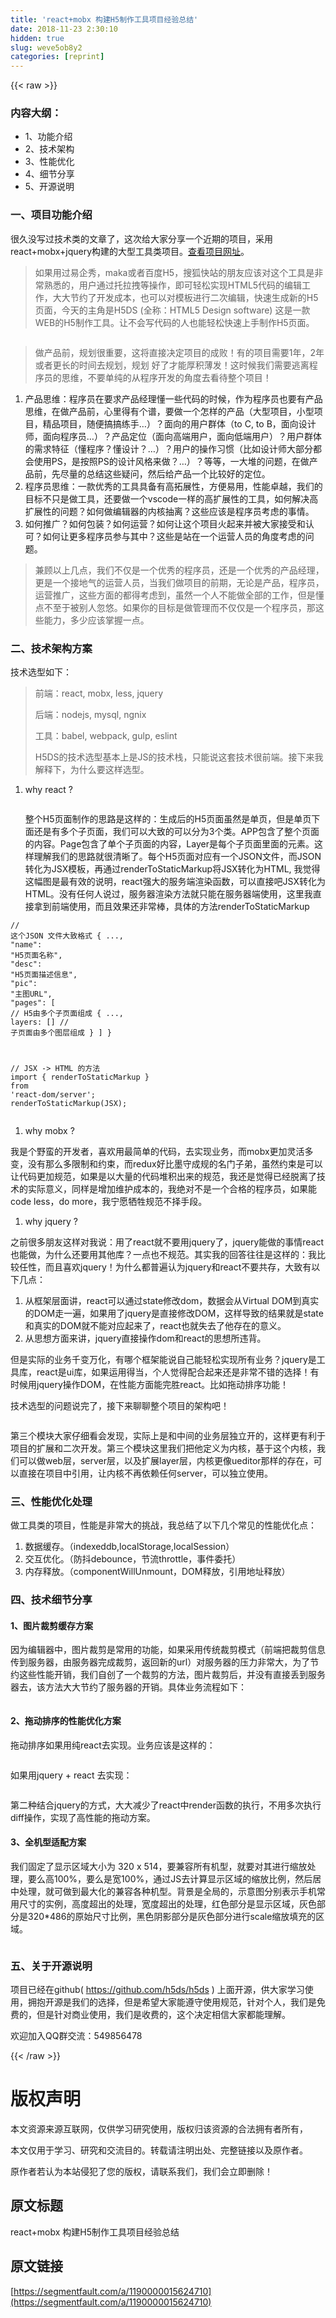```yaml
---
title: 'react+mobx 构建H5制作工具项目经验总结' 
date: 2018-11-23 2:30:10
hidden: true
slug: weve5ob8y2
categories: [reprint]
---
```


{{< raw >}}
<h3 id="articleHeader0">&#x5185;&#x5BB9;&#x5927;&#x7EB2;&#xFF1A;</h3><ul><li>1&#x3001;&#x529F;&#x80FD;&#x4ECB;&#x7ECD;</li><li>2&#x3001;&#x6280;&#x672F;&#x67B6;&#x6784;</li><li>3&#x3001;&#x6027;&#x80FD;&#x4F18;&#x5316;</li><li>4&#x3001;&#x7EC6;&#x8282;&#x5206;&#x4EAB;</li><li>5&#x3001;&#x5F00;&#x6E90;&#x8BF4;&#x660E;</li></ul><h3 id="articleHeader1">&#x4E00;&#x3001;&#x9879;&#x76EE;&#x529F;&#x80FD;&#x4ECB;&#x7ECD;</h3><p>&#x5F88;&#x4E45;&#x6CA1;&#x5199;&#x8FC7;&#x6280;&#x672F;&#x7C7B;&#x7684;&#x6587;&#x7AE0;&#x4E86;&#xFF0C;&#x8FD9;&#x6B21;&#x7ED9;&#x5927;&#x5BB6;&#x5206;&#x4EAB;&#x4E00;&#x4E2A;&#x8FD1;&#x671F;&#x7684;&#x9879;&#x76EE;&#xFF0C;&#x91C7;&#x7528;react+mobx+jquery&#x6784;&#x5EFA;&#x7684;&#x5927;&#x578B;&#x5DE5;&#x5177;&#x7C7B;&#x9879;&#x76EE;&#x3002;<a href="http://www.h5ds.com" rel="nofollow noreferrer" target="_blank">&#x67E5;&#x770B;&#x9879;&#x76EE;&#x7F51;&#x5740;</a>&#x3002;</p><blockquote>&#x5982;&#x679C;&#x7528;&#x8FC7;&#x6613;&#x4F01;&#x79C0;&#xFF0C;maka&#x6216;&#x8005;&#x767E;&#x5EA6;H5&#xFF0C;&#x641C;&#x72D0;&#x5FEB;&#x7AD9;&#x7684;&#x670B;&#x53CB;&#x5E94;&#x8BE5;&#x5BF9;&#x8FD9;&#x4E2A;&#x5DE5;&#x5177;&#x662F;&#x975E;&#x5E38;&#x719F;&#x6089;&#x7684;&#xFF0C;&#x7528;&#x6237;&#x901A;&#x8FC7;&#x6258;&#x62C9;&#x62FD;&#x7B49;&#x64CD;&#x4F5C;&#xFF0C;&#x5373;&#x53EF;&#x8F7B;&#x677E;&#x5B9E;&#x73B0;HTML5&#x4EE3;&#x7801;&#x7684;&#x7F16;&#x8F91;&#x5DE5;&#x4F5C;&#xFF0C;&#x5927;&#x5927;&#x8282;&#x7EA6;&#x4E86;&#x5F00;&#x53D1;&#x6210;&#x672C;&#xFF0C;&#x4E5F;&#x53EF;&#x4EE5;&#x5BF9;&#x6A21;&#x677F;&#x8FDB;&#x884C;&#x4E8C;&#x6B21;&#x7F16;&#x8F91;&#xFF0C;&#x5FEB;&#x901F;&#x751F;&#x6210;&#x65B0;&#x7684;H5&#x9875;&#x9762;&#xFF0C;&#x4ECA;&#x5929;&#x7684;&#x4E3B;&#x89D2;&#x662F;H5DS (&#x5168;&#x79F0;&#xFF1A;HTML5 Design software) &#x8FD9;&#x662F;&#x4E00;&#x6B3E;WEB&#x7684;H5&#x5236;&#x4F5C;&#x5DE5;&#x5177;&#x3002;&#x8BA9;&#x4E0D;&#x4F1A;&#x5199;&#x4EE3;&#x7801;&#x7684;&#x4EBA;&#x4E5F;&#x80FD;&#x8F7B;&#x677E;&#x5FEB;&#x901F;&#x4E0A;&#x624B;&#x5236;&#x4F5C;H5&#x9875;&#x9762;&#x3002;</blockquote><p><span class="img-wrap"><img data-src="/img/remote/1460000015624713?w=1555&amp;h=779" src="https://static.alili.tech/img/remote/1460000015624713?w=1555&amp;h=779" alt="" title="" style="cursor:pointer;display:inline"></span></p><blockquote>&#x505A;&#x4EA7;&#x54C1;&#x524D;&#xFF0C;&#x89C4;&#x5212;&#x5F88;&#x91CD;&#x8981;&#xFF0C;&#x8FD9;&#x5C06;&#x76F4;&#x63A5;&#x51B3;&#x5B9A;&#x9879;&#x76EE;&#x7684;&#x6210;&#x8D25;&#xFF01;&#x6709;&#x7684;&#x9879;&#x76EE;&#x9700;&#x8981;1&#x5E74;&#xFF0C;2&#x5E74;&#x6216;&#x8005;&#x66F4;&#x957F;&#x7684;&#x65F6;&#x95F4;&#x53BB;&#x89C4;&#x5212;&#xFF0C;&#x89C4;&#x5212; &#x597D;&#x4E86;&#x624D;&#x80FD;&#x539A;&#x79EF;&#x8584;&#x53D1;&#xFF01;&#x8FD9;&#x65F6;&#x5019;&#x6211;&#x4EEC;&#x9700;&#x8981;&#x9003;&#x79BB;&#x7A0B;&#x5E8F;&#x5458;&#x7684;&#x601D;&#x7EF4;&#xFF0C;&#x4E0D;&#x8981;&#x5355;&#x7EAF;&#x7684;&#x4ECE;&#x7A0B;&#x5E8F;&#x5F00;&#x53D1;&#x7684;&#x89D2;&#x5EA6;&#x53BB;&#x770B;&#x5F85;&#x6574;&#x4E2A;&#x9879;&#x76EE;&#xFF01;</blockquote><ol><li>&#x4EA7;&#x54C1;&#x601D;&#x7EF4;&#xFF1A;&#x7A0B;&#x5E8F;&#x5458;&#x5728;&#x8981;&#x6C42;&#x4EA7;&#x54C1;&#x7ECF;&#x7406;&#x61C2;&#x4E00;&#x4E9B;&#x4EE3;&#x7801;&#x7684;&#x65F6;&#x5019;&#xFF0C;&#x4F5C;&#x4E3A;&#x7A0B;&#x5E8F;&#x5458;&#x4E5F;&#x8981;&#x6709;&#x4EA7;&#x54C1;&#x601D;&#x7EF4;&#xFF0C;&#x5728;&#x505A;&#x4EA7;&#x54C1;&#x524D;&#xFF0C;&#x5FC3;&#x91CC;&#x5F97;&#x6709;&#x4E2A;&#x8C31;&#xFF0C;&#x8981;&#x505A;&#x4E00;&#x4E2A;&#x600E;&#x6837;&#x7684;&#x4EA7;&#x54C1;&#xFF08;&#x5927;&#x578B;&#x9879;&#x76EE;&#xFF0C;&#x5C0F;&#x578B;&#x9879;&#x76EE;&#xFF0C;&#x7CBE;&#x54C1;&#x9879;&#x76EE;&#xFF0C;&#x968F;&#x4FBF;&#x641E;&#x641E;&#x7EC3;&#x624B;&#x2026;&#xFF09;&#xFF1F;&#x9762;&#x5411;&#x7684;&#x7528;&#x6237;&#x7FA4;&#x4F53;&#xFF08;to C, to B&#xFF0C;&#x9762;&#x5411;&#x8BBE;&#x8BA1;&#x5E08;&#xFF0C;&#x9762;&#x5411;&#x7A0B;&#x5E8F;&#x5458;&#x2026;&#xFF09;&#xFF1F;&#x4EA7;&#x54C1;&#x5B9A;&#x4F4D;&#xFF08;&#x9762;&#x5411;&#x9AD8;&#x7AEF;&#x7528;&#x6237;&#xFF0C;&#x9762;&#x5411;&#x4F4E;&#x7AEF;&#x7528;&#x6237;&#xFF09;&#xFF1F;&#x7528;&#x6237;&#x7FA4;&#x4F53;&#x7684;&#x9700;&#x6C42;&#x7279;&#x5F81;&#xFF08;&#x61C2;&#x7A0B;&#x5E8F;&#xFF1F;&#x61C2;&#x8BBE;&#x8BA1;&#xFF1F;&#x2026;&#xFF09;&#xFF1F;&#x7528;&#x6237;&#x7684;&#x64CD;&#x4F5C;&#x4E60;&#x60EF;&#xFF08;&#x6BD4;&#x5982;&#x8BBE;&#x8BA1;&#x5E08;&#x5927;&#x90E8;&#x5206;&#x90FD;&#x4F1A;&#x4F7F;&#x7528;PS&#xFF0C;&#x662F;&#x6309;&#x7167;PS&#x7684;&#x8BBE;&#x8BA1;&#x98CE;&#x683C;&#x6765;&#x505A;&#xFF1F;&#x2026;&#xFF09;&#xFF1F;&#x7B49;&#x7B49;&#xFF0C;&#x4E00;&#x5927;&#x5806;&#x7684;&#x95EE;&#x9898;&#xFF0C;&#x5728;&#x505A;&#x4EA7;&#x54C1;&#x524D;&#xFF0C;&#x5148;&#x5C3D;&#x91CF;&#x7684;&#x603B;&#x7ED3;&#x8FD9;&#x4E9B;&#x7591;&#x95EE;&#xFF0C;&#x7136;&#x540E;&#x7ED9;&#x4EA7;&#x54C1;&#x4E00;&#x4E2A;&#x6BD4;&#x8F83;&#x597D;&#x7684;&#x5B9A;&#x4F4D;&#x3002;</li><li>&#x7A0B;&#x5E8F;&#x5458;&#x601D;&#x7EF4;&#xFF1A;&#x4E00;&#x6B3E;&#x4F18;&#x79C0;&#x7684;&#x5DE5;&#x5177;&#x5177;&#x5907;&#x6709;&#x9AD8;&#x62D3;&#x5C55;&#x6027;&#xFF0C;&#x65B9;&#x4FBF;&#x6613;&#x7528;&#xFF0C;&#x6027;&#x80FD;&#x5353;&#x8D8A;&#xFF0C;&#x6211;&#x4EEC;&#x7684;&#x76EE;&#x6807;&#x4E0D;&#x53EA;&#x662F;&#x505A;&#x5DE5;&#x5177;&#xFF0C;&#x8FD8;&#x8981;&#x505A;&#x4E00;&#x4E2A;vscode&#x4E00;&#x6837;&#x7684;&#x9AD8;&#x6269;&#x5C55;&#x6027;&#x7684;&#x5DE5;&#x5177;&#xFF0C;&#x5982;&#x4F55;&#x89E3;&#x51B3;&#x9AD8;&#x6269;&#x5C55;&#x6027;&#x7684;&#x95EE;&#x9898;&#xFF1F;&#x5982;&#x4F55;&#x505A;&#x7F16;&#x8F91;&#x5668;&#x7684;&#x5185;&#x6838;&#x62BD;&#x79BB;&#xFF1F;&#x8FD9;&#x4E9B;&#x5E94;&#x8BE5;&#x662F;&#x7A0B;&#x5E8F;&#x5458;&#x8003;&#x8651;&#x7684;&#x4E8B;&#x60C5;&#x3002;</li><li>&#x5982;&#x4F55;&#x63A8;&#x5E7F;&#xFF1F;&#x5982;&#x4F55;&#x5305;&#x88C5;&#xFF1F;&#x5982;&#x4F55;&#x8FD0;&#x8425;&#xFF1F;&#x5982;&#x4F55;&#x8BA9;&#x8FD9;&#x4E2A;&#x9879;&#x76EE;&#x706B;&#x8D77;&#x6765;&#x5E76;&#x88AB;&#x5927;&#x5BB6;&#x63A5;&#x53D7;&#x548C;&#x8BA4;&#x53EF;&#xFF1F;&#x5982;&#x4F55;&#x8BA9;&#x66F4;&#x591A;&#x7A0B;&#x5E8F;&#x5458;&#x53C2;&#x4E0E;&#x5176;&#x4E2D;&#xFF1F;&#x8FD9;&#x4E9B;&#x662F;&#x7AD9;&#x5728;&#x4E00;&#x4E2A;&#x8FD0;&#x8425;&#x4EBA;&#x5458;&#x7684;&#x89D2;&#x5EA6;&#x8003;&#x8651;&#x7684;&#x95EE;&#x9898;&#x3002;</li></ol><blockquote>&#x517C;&#x987E;&#x4EE5;&#x4E0A;&#x51E0;&#x70B9;&#xFF0C;&#x6211;&#x4EEC;&#x4E0D;&#x4EC5;&#x662F;&#x4E00;&#x4E2A;&#x4F18;&#x79C0;&#x7684;&#x7A0B;&#x5E8F;&#x5458;&#xFF0C;&#x8FD8;&#x662F;&#x4E00;&#x4E2A;&#x4F18;&#x79C0;&#x7684;&#x4EA7;&#x54C1;&#x7ECF;&#x7406;&#xFF0C;&#x66F4;&#x662F;&#x4E00;&#x4E2A;&#x63A5;&#x5730;&#x6C14;&#x7684;&#x8FD0;&#x8425;&#x4EBA;&#x5458;&#xFF0C;&#x5F53;&#x6211;&#x4EEC;&#x505A;&#x9879;&#x76EE;&#x7684;&#x524D;&#x671F;&#xFF0C;&#x65E0;&#x8BBA;&#x662F;&#x4EA7;&#x54C1;&#xFF0C;&#x7A0B;&#x5E8F;&#x5458;&#xFF0C;&#x8FD0;&#x8425;&#x63A8;&#x5E7F;&#xFF0C;&#x8FD9;&#x4E9B;&#x65B9;&#x9762;&#x7684;&#x90FD;&#x5F97;&#x8003;&#x8651;&#x5230;&#xFF0C;&#x867D;&#x7136;&#x4E00;&#x4E2A;&#x4EBA;&#x4E0D;&#x80FD;&#x505A;&#x5168;&#x90E8;&#x7684;&#x5DE5;&#x4F5C;&#xFF0C;&#x4F46;&#x662F;&#x61C2;&#x70B9;&#x4E0D;&#x81F3;&#x4E8E;&#x88AB;&#x522B;&#x4EBA;&#x5FFD;&#x60A0;&#x3002;&#x5982;&#x679C;&#x4F60;&#x7684;&#x76EE;&#x6807;&#x662F;&#x505A;&#x7BA1;&#x7406;&#x800C;&#x4E0D;&#x4EC5;&#x4EC5;&#x662F;&#x4E00;&#x4E2A;&#x7A0B;&#x5E8F;&#x5458;&#xFF0C;&#x90A3;&#x8FD9;&#x4E9B;&#x80FD;&#x529B;&#xFF0C;&#x591A;&#x5C11;&#x5E94;&#x8BE5;&#x638C;&#x63E1;&#x4E00;&#x70B9;&#x3002;</blockquote><h3 id="articleHeader2">&#x4E8C;&#x3001;&#x6280;&#x672F;&#x67B6;&#x6784;&#x65B9;&#x6848;</h3><p>&#x6280;&#x672F;&#x9009;&#x578B;&#x5982;&#x4E0B;&#xFF1A;</p><blockquote>&#x524D;&#x7AEF;&#xFF1A;react, mobx, less, jquery<p>&#x540E;&#x7AEF;&#xFF1A;nodejs, mysql, ngnix</p><p>&#x5DE5;&#x5177;&#xFF1A;babel, webpack, gulp, eslint</p><p>H5DS&#x7684;&#x6280;&#x672F;&#x9009;&#x578B;&#x57FA;&#x672C;&#x4E0A;&#x662F;JS&#x7684;&#x6280;&#x672F;&#x6808;&#xFF0C;&#x53EA;&#x80FD;&#x8BF4;&#x8FD9;&#x5957;&#x6280;&#x672F;&#x5F88;&#x524D;&#x7AEF;&#x3002;&#x63A5;&#x4E0B;&#x6765;&#x6211;&#x89E3;&#x91CA;&#x4E0B;&#xFF0C;&#x4E3A;&#x4EC0;&#x4E48;&#x8981;&#x8FD9;&#x6837;&#x9009;&#x578B;&#x3002;</p></blockquote><ol><li>why react ?<p><span class="img-wrap"><img data-src="/img/remote/1460000015624714?w=843&amp;h=183" src="https://static.alili.tech/img/remote/1460000015624714?w=843&amp;h=183" alt="" title="" style="cursor:pointer"></span></p><p>&#x6574;&#x4E2A;H5&#x9875;&#x9762;&#x5236;&#x4F5C;&#x7684;&#x601D;&#x8DEF;&#x662F;&#x8FD9;&#x6837;&#x7684;&#xFF1A;&#x751F;&#x6210;&#x540E;&#x7684;H5&#x9875;&#x9762;&#x867D;&#x7136;&#x662F;&#x5355;&#x9875;&#xFF0C;&#x4F46;&#x662F;&#x5355;&#x9875;&#x4E0B;&#x9762;&#x8FD8;&#x662F;&#x6709;&#x591A;&#x4E2A;&#x5B50;&#x9875;&#x9762;&#xFF0C;&#x6211;&#x4EEC;&#x53EF;&#x4EE5;&#x5927;&#x81F4;&#x7684;&#x53EF;&#x4EE5;&#x5206;&#x4E3A;3&#x4E2A;&#x7C7B;&#x3002;APP&#x5305;&#x542B;&#x4E86;&#x6574;&#x4E2A;&#x9875;&#x9762;&#x7684;&#x5185;&#x5BB9;&#x3002;Page&#x5305;&#x542B;&#x4E86;&#x5355;&#x4E2A;&#x5B50;&#x9875;&#x9762;&#x7684;&#x5185;&#x5BB9;&#xFF0C;Layer&#x662F;&#x6BCF;&#x4E2A;&#x5B50;&#x9875;&#x9762;&#x91CC;&#x9762;&#x7684;&#x5143;&#x7D20;&#x3002;&#x8FD9;&#x6837;&#x7406;&#x89E3;&#x6211;&#x4EEC;&#x7684;&#x601D;&#x8DEF;&#x5C31;&#x5F88;&#x6E05;&#x6670;&#x4E86;&#x3002;&#x6BCF;&#x4E2A;H5&#x9875;&#x9762;&#x5BF9;&#x5E94;&#x6709;&#x4E00;&#x4E2A;JSON&#x6587;&#x4EF6;&#xFF0C;&#x800C;JSON&#x8F6C;&#x5316;&#x4E3A;JSX&#x6A21;&#x677F;&#xFF0C;&#x518D;&#x901A;&#x8FC7;renderToStaticMarkup&#x5C06;JSX&#x8F6C;&#x5316;&#x4E3A;HTML, &#x6211;&#x89C9;&#x5F97;&#x8FD9;&#x5E45;&#x56FE;&#x662F;&#x6700;&#x6709;&#x6548;&#x7684;&#x8BF4;&#x660E;&#xFF0C;react&#x5F3A;&#x5927;&#x7684;&#x670D;&#x52A1;&#x7AEF;&#x6E32;&#x67D3;&#x51FD;&#x6570;&#xFF0C;&#x53EF;&#x4EE5;&#x76F4;&#x63A5;&#x5427;JSX&#x8F6C;&#x5316;&#x4E3A;HTML&#x3002;&#x6CA1;&#x6709;&#x4EFB;&#x4F55;&#x4EBA;&#x8BF4;&#x8FC7;&#xFF0C;&#x670D;&#x52A1;&#x5668;&#x6E32;&#x67D3;&#x65B9;&#x6CD5;&#x5C31;&#x53EA;&#x80FD;&#x5728;&#x670D;&#x52A1;&#x5668;&#x7AEF;&#x4F7F;&#x7528;&#xFF0C;&#x8FD9;&#x91CC;&#x6211;&#x76F4;&#x63A5;&#x62FF;&#x5230;&#x524D;&#x7AEF;&#x4F7F;&#x7528;&#xFF0C;&#x800C;&#x4E14;&#x6548;&#x679C;&#x8FD8;&#x975E;&#x5E38;&#x68D2;&#xFF0C;&#x5177;&#x4F53;&#x7684;&#x65B9;&#x6CD5;renderToStaticMarkup</p></li></ol><div class="widget-codetool" style="display:none"><div class="widget-codetool--inner"><span class="selectCode code-tool" data-toggle="tooltip" data-placement="top" title="" data-original-title="&#x5168;&#x9009;"></span> <span type="button" class="copyCode code-tool" data-toggle="tooltip" data-placement="top" data-clipboard-text="// &#x8FD9;&#x4E2A;JSON &#x6587;&#x4EF6;&#x5927;&#x81F4;&#x683C;&#x5F0F;
{
  ...,
  &quot;name&quot;: &quot;H5&#x9875;&#x9762;&#x540D;&#x79F0;&quot;,
  &quot;desc&quot;: &quot;H5&#x9875;&#x9762;&#x63CF;&#x8FF0;&#x4FE1;&#x606F;&quot;,
  &quot;pic&quot;: &quot;&#x4E3B;&#x56FE;URL&quot;,
  &quot;pages&quot;: [ // H5&#x7531;&#x591A;&#x4E2A;&#x5B50;&#x9875;&#x9762;&#x7EC4;&#x6210;
    {
      ...,
      layers: [] // &#x5B50;&#x9875;&#x9762;&#x7531;&#x591A;&#x4E2A;&#x56FE;&#x5C42;&#x7EC4;&#x6210;
    }
  ]
}

// JSX -&gt; HTML &#x7684;&#x65B9;&#x6CD5;
import { renderToStaticMarkup } from &apos;react-dom/server&apos;;
renderToStaticMarkup(JSX);" title="" data-original-title="&#x590D;&#x5236;"></span> <span type="button" class="saveToNote code-tool" data-toggle="tooltip" data-placement="top" title="" data-original-title="&#x653E;&#x8FDB;&#x7B14;&#x8BB0;"></span></div></div><pre class="javascript hljs"><code class="javascript"><span class="hljs-comment">// &#x8FD9;&#x4E2A;JSON &#x6587;&#x4EF6;&#x5927;&#x81F4;&#x683C;&#x5F0F;</span>
{
  ...,
  <span class="hljs-string">&quot;name&quot;</span>: <span class="hljs-string">&quot;H5&#x9875;&#x9762;&#x540D;&#x79F0;&quot;</span>,
  <span class="hljs-string">&quot;desc&quot;</span>: <span class="hljs-string">&quot;H5&#x9875;&#x9762;&#x63CF;&#x8FF0;&#x4FE1;&#x606F;&quot;</span>,
  <span class="hljs-string">&quot;pic&quot;</span>: <span class="hljs-string">&quot;&#x4E3B;&#x56FE;URL&quot;</span>,
  <span class="hljs-string">&quot;pages&quot;</span>: [ <span class="hljs-comment">// H5&#x7531;&#x591A;&#x4E2A;&#x5B50;&#x9875;&#x9762;&#x7EC4;&#x6210;</span>
    {
      ...,
      <span class="hljs-attr">layers</span>: [] <span class="hljs-comment">// &#x5B50;&#x9875;&#x9762;&#x7531;&#x591A;&#x4E2A;&#x56FE;&#x5C42;&#x7EC4;&#x6210;</span>
    }
  ]
}

<span class="hljs-comment">// JSX -&gt; HTML &#x7684;&#x65B9;&#x6CD5;</span>
<span class="hljs-keyword">import</span> { renderToStaticMarkup } <span class="hljs-keyword">from</span> <span class="hljs-string">&apos;react-dom/server&apos;</span>;
renderToStaticMarkup(JSX);</code></pre><ol><li>why mobx ?</li></ol><p>&#x6211;&#x662F;&#x4E2A;&#x91CE;&#x86EE;&#x7684;&#x5F00;&#x53D1;&#x8005;&#xFF0C;&#x559C;&#x6B22;&#x7528;&#x6700;&#x7B80;&#x5355;&#x7684;&#x4EE3;&#x7801;&#xFF0C;&#x53BB;&#x5B9E;&#x73B0;&#x4E1A;&#x52A1;&#xFF0C;&#x800C;mobx&#x66F4;&#x52A0;&#x7075;&#x6D3B;&#x591A;&#x53D8;&#xFF0C;&#x6CA1;&#x6709;&#x90A3;&#x4E48;&#x591A;&#x9650;&#x5236;&#x548C;&#x7EA6;&#x675F;&#xFF0C;&#x800C;redux&#x597D;&#x6BD4;&#x58A8;&#x5B88;&#x6210;&#x89C4;&#x7684;&#x540D;&#x95E8;&#x5B50;&#x5F1F;&#xFF0C;&#x867D;&#x7136;&#x7EA6;&#x675F;&#x662F;&#x53EF;&#x4EE5;&#x8BA9;&#x4EE3;&#x7801;&#x66F4;&#x52A0;&#x89C4;&#x8303;&#xFF0C;&#x5982;&#x679C;&#x662F;&#x4EE5;&#x5927;&#x91CF;&#x7684;&#x4EE3;&#x7801;&#x5806;&#x79EF;&#x51FA;&#x6765;&#x7684;&#x89C4;&#x8303;&#xFF0C;&#x6211;&#x8FD8;&#x662F;&#x89C9;&#x5F97;&#x5DF2;&#x7ECF;&#x8131;&#x79BB;&#x4E86;&#x6280;&#x672F;&#x7684;&#x5B9E;&#x9645;&#x610F;&#x4E49;&#xFF0C;&#x540C;&#x6837;&#x662F;&#x589E;&#x52A0;&#x7EF4;&#x62A4;&#x6210;&#x672C;&#x7684;&#xFF0C;&#x6211;&#x7EDD;&#x5BF9;&#x4E0D;&#x662F;&#x4E00;&#x4E2A;&#x5408;&#x683C;&#x7684;&#x7A0B;&#x5E8F;&#x5458;&#xFF0C;&#x5982;&#x679C;&#x80FD; code less&#xFF0C;do more&#xFF0C;&#x6211;&#x5B81;&#x613F;&#x727A;&#x7272;&#x89C4;&#x8303;&#x4E0D;&#x62E9;&#x624B;&#x6BB5;&#x3002;</p><ol><li>why jquery ?</li></ol><p>&#x4E4B;&#x524D;&#x5F88;&#x591A;&#x670B;&#x53CB;&#x8FD9;&#x6837;&#x5BF9;&#x6211;&#x8BF4;&#xFF1A;&#x7528;&#x4E86;react&#x5C31;&#x4E0D;&#x8981;&#x7528;jquery&#x4E86;&#xFF0C;jquery&#x80FD;&#x505A;&#x7684;&#x4E8B;&#x60C5;react&#x4E5F;&#x80FD;&#x505A;&#xFF0C;&#x4E3A;&#x4EC0;&#x4E48;&#x8FD8;&#x8981;&#x7528;&#x5176;&#x4ED6;&#x5E93;&#xFF1F;&#x4E00;&#x70B9;&#x4E5F;&#x4E0D;&#x89C4;&#x8303;&#x3002;&#x5176;&#x5B9E;&#x6211;&#x7684;&#x56DE;&#x7B54;&#x5F80;&#x5F80;&#x662F;&#x8FD9;&#x6837;&#x7684;&#xFF1A;&#x6211;&#x6BD4;&#x8F83;&#x4EFB;&#x6027;&#xFF0C;&#x800C;&#x4E14;&#x559C;&#x6B22;jquery&#xFF01;&#x4E3A;&#x4EC0;&#x4E48;&#x90FD;&#x666E;&#x904D;&#x8BA4;&#x4E3A;jquery&#x548C;react&#x4E0D;&#x8981;&#x5171;&#x5B58;&#xFF0C;&#x5927;&#x81F4;&#x6709;&#x4EE5;&#x4E0B;&#x51E0;&#x70B9;&#xFF1A;</p><ol><li>&#x4ECE;&#x6846;&#x67B6;&#x5C42;&#x9762;&#x8BB2;&#xFF0C;react&#x53EF;&#x4EE5;&#x901A;&#x8FC7;state&#x4FEE;&#x6539;dom&#xFF0C;&#x6570;&#x636E;&#x4F1A;&#x4ECE;Virtual DOM&#x5230;&#x771F;&#x5B9E;&#x7684;DOM&#x8D70;&#x4E00;&#x904D;&#xFF0C;&#x5982;&#x679C;&#x7528;&#x4E86;jquery&#x662F;&#x76F4;&#x63A5;&#x4FEE;&#x6539;DOM&#xFF0C;&#x8FD9;&#x6837;&#x5BFC;&#x81F4;&#x7684;&#x7ED3;&#x679C;&#x5C31;&#x662F;state&#x548C;&#x771F;&#x5B9E;&#x7684;DOM&#x5C31;&#x4E0D;&#x80FD;&#x5BF9;&#x5E94;&#x8D77;&#x6765;&#x4E86;&#xFF0C;react&#x4E5F;&#x5C31;&#x5931;&#x53BB;&#x4E86;&#x4ED6;&#x5B58;&#x5728;&#x7684;&#x610F;&#x4E49;&#x3002;</li><li>&#x4ECE;&#x601D;&#x60F3;&#x65B9;&#x9762;&#x6765;&#x8BB2;&#xFF0C;jquery&#x76F4;&#x63A5;&#x64CD;&#x4F5C;dom&#x548C;react&#x7684;&#x601D;&#x60F3;&#x6240;&#x8FDD;&#x80CC;&#x3002;</li></ol><p>&#x4F46;&#x662F;&#x5B9E;&#x9645;&#x7684;&#x4E1A;&#x52A1;&#x5343;&#x53D8;&#x4E07;&#x5316;&#xFF0C;&#x6709;&#x54EA;&#x4E2A;&#x6846;&#x67B6;&#x80FD;&#x8BF4;&#x81EA;&#x5DF1;&#x80FD;&#x8F7B;&#x677E;&#x5B9E;&#x73B0;&#x6240;&#x6709;&#x4E1A;&#x52A1;&#xFF1F;jquery&#x662F;&#x5DE5;&#x5177;&#x5E93;&#xFF0C;react&#x662F;ui&#x5E93;&#xFF0C;&#x5982;&#x679C;&#x8FD0;&#x7528;&#x5F97;&#x5F53;&#xFF0C;&#x4E2A;&#x4EBA;&#x89C9;&#x5F97;&#x914D;&#x5408;&#x8D77;&#x6765;&#x8FD8;&#x662F;&#x975E;&#x5E38;&#x4E0D;&#x9519;&#x7684;&#x9009;&#x62E9;&#xFF01;&#x6709;&#x65F6;&#x5019;&#x7528;jquery&#x64CD;&#x4F5C;DOM&#xFF0C;&#x5728;&#x6027;&#x80FD;&#x65B9;&#x9762;&#x80FD;&#x5B8C;&#x80DC;react&#x3002;&#x6BD4;&#x5982;&#x62D6;&#x52A8;&#x6392;&#x5E8F;&#x529F;&#x80FD;&#xFF01;</p><p>&#x6280;&#x672F;&#x9009;&#x578B;&#x7684;&#x95EE;&#x9898;&#x8BF4;&#x5B8C;&#x4E86;&#xFF0C;&#x63A5;&#x4E0B;&#x6765;&#x804A;&#x804A;&#x6574;&#x4E2A;&#x9879;&#x76EE;&#x7684;&#x67B6;&#x6784;&#x5427;&#xFF01;</p><p><span class="img-wrap"><img data-src="/img/remote/1460000015624715?w=1203&amp;h=362" src="https://static.alili.tech/img/remote/1460000015624715?w=1203&amp;h=362" alt="" title="" style="cursor:pointer;display:inline"></span></p><p>&#x7B2C;&#x4E09;&#x4E2A;&#x6A21;&#x5757;&#x5927;&#x5BB6;&#x4ED4;&#x7EC6;&#x770B;&#x4F1A;&#x53D1;&#x73B0;&#xFF0C;&#x5B9E;&#x9645;&#x4E0A;&#x662F;&#x548C;&#x4E2D;&#x95F4;&#x7684;&#x4E1A;&#x52A1;&#x5C42;&#x72EC;&#x7ACB;&#x5F00;&#x7684;&#xFF0C;&#x8FD9;&#x6837;&#x66F4;&#x6709;&#x5229;&#x4E8E;&#x9879;&#x76EE;&#x7684;&#x6269;&#x5C55;&#x548C;&#x4E8C;&#x6B21;&#x5F00;&#x53D1;&#x3002;&#x7B2C;&#x4E09;&#x4E2A;&#x6A21;&#x5757;&#x8FD9;&#x91CC;&#x6211;&#x4EEC;&#x628A;&#x4ED6;&#x5B9A;&#x4E49;&#x4E3A;&#x5185;&#x6838;&#xFF0C;&#x57FA;&#x4E8E;&#x8FD9;&#x4E2A;&#x5185;&#x6838;&#xFF0C;&#x6211;&#x4EEC;&#x53EF;&#x4EE5;&#x505A;web&#x5C42;&#xFF0C;server&#x5C42;&#xFF0C;&#x4EE5;&#x53CA;&#x6269;&#x5C55;layer&#x5C42;&#xFF0C;&#x5185;&#x6838;&#x66F4;&#x50CF;ueditor&#x90A3;&#x6837;&#x7684;&#x5B58;&#x5728;&#xFF0C;&#x53EF;&#x4EE5;&#x76F4;&#x63A5;&#x5728;&#x9879;&#x76EE;&#x4E2D;&#x5F15;&#x7528;&#xFF0C;&#x8BA9;&#x5185;&#x6838;&#x4E0D;&#x518D;&#x4F9D;&#x8D56;&#x4EFB;&#x4F55;server&#xFF0C;&#x53EF;&#x4EE5;&#x72EC;&#x7ACB;&#x4F7F;&#x7528;&#x3002;</p><h3 id="articleHeader3">&#x4E09;&#x3001;&#x6027;&#x80FD;&#x4F18;&#x5316;&#x5904;&#x7406;</h3><p>&#x505A;&#x5DE5;&#x5177;&#x7C7B;&#x7684;&#x9879;&#x76EE;&#xFF0C;&#x6027;&#x80FD;&#x662F;&#x975E;&#x5E38;&#x5927;&#x7684;&#x6311;&#x6218;&#xFF0C;&#x6211;&#x603B;&#x7ED3;&#x4E86;&#x4EE5;&#x4E0B;&#x51E0;&#x4E2A;&#x5E38;&#x89C1;&#x7684;&#x6027;&#x80FD;&#x4F18;&#x5316;&#x70B9;&#xFF1A;</p><ol><li>&#x6570;&#x636E;&#x7F13;&#x5B58;&#x3002;&#xFF08;indexeddb,localStorage,localSession&#xFF09;</li><li>&#x4EA4;&#x4E92;&#x4F18;&#x5316;&#x3002;&#xFF08;&#x9632;&#x6296;debounce&#xFF0C;&#x8282;&#x6D41;throttle&#xFF0C;&#x4E8B;&#x4EF6;&#x59D4;&#x6258;&#xFF09;</li><li>&#x5185;&#x5B58;&#x91CA;&#x653E;&#x3002;&#xFF08;componentWillUnmount&#xFF0C;DOM&#x91CA;&#x653E;&#xFF0C;&#x5F15;&#x7528;&#x5730;&#x5740;&#x91CA;&#x653E;&#xFF09;</li></ol><h3 id="articleHeader4">&#x56DB;&#x3001;&#x6280;&#x672F;&#x7EC6;&#x8282;&#x5206;&#x4EAB;</h3><h4>1&#x3001;&#x56FE;&#x7247;&#x88C1;&#x526A;&#x7F13;&#x5B58;&#x65B9;&#x6848;</h4><p>&#x56E0;&#x4E3A;&#x7F16;&#x8F91;&#x5668;&#x4E2D;&#xFF0C;&#x56FE;&#x7247;&#x88C1;&#x526A;&#x662F;&#x5E38;&#x7528;&#x7684;&#x529F;&#x80FD;&#xFF0C;&#x5982;&#x679C;&#x91C7;&#x7528;&#x4F20;&#x7EDF;&#x88C1;&#x526A;&#x6A21;&#x5F0F;&#xFF08;&#x524D;&#x7AEF;&#x628A;&#x88C1;&#x526A;&#x4FE1;&#x606F;&#x4F20;&#x5230;&#x670D;&#x52A1;&#x5668;&#xFF0C;&#x7531;&#x670D;&#x52A1;&#x5668;&#x5B8C;&#x6210;&#x88C1;&#x526A;&#xFF0C;&#x8FD4;&#x56DE;&#x65B0;&#x7684;url&#xFF09;&#x5BF9;&#x670D;&#x52A1;&#x5668;&#x7684;&#x538B;&#x529B;&#x975E;&#x5E38;&#x5927;&#xFF0C;&#x4E3A;&#x4E86;&#x8282;&#x7EA6;&#x8FD9;&#x4E9B;&#x6027;&#x80FD;&#x5F00;&#x9500;&#xFF0C;&#x6211;&#x4EEC;&#x81EA;&#x521B;&#x4E86;&#x4E00;&#x4E2A;&#x88C1;&#x526A;&#x7684;&#x65B9;&#x6CD5;&#xFF0C;&#x56FE;&#x7247;&#x88C1;&#x526A;&#x540E;&#xFF0C;&#x5E76;&#x6CA1;&#x6709;&#x76F4;&#x63A5;&#x4E22;&#x5230;&#x670D;&#x52A1;&#x5668;&#x53BB;&#xFF0C;&#x8BE5;&#x65B9;&#x6CD5;&#x5927;&#x5927;&#x8282;&#x7EA6;&#x4E86;&#x670D;&#x52A1;&#x5668;&#x7684;&#x5F00;&#x9500;&#x3002;&#x5177;&#x4F53;&#x4E1A;&#x52A1;&#x6D41;&#x7A0B;&#x5982;&#x4E0B;&#xFF1A;</p><p><span class="img-wrap"><img data-src="/img/remote/1460000015624716?w=1130&amp;h=377" src="https://static.alili.tech/img/remote/1460000015624716?w=1130&amp;h=377" alt="" title="" style="cursor:pointer;display:inline"></span></p><h4>2&#x3001;&#x62D6;&#x52A8;&#x6392;&#x5E8F;&#x7684;&#x6027;&#x80FD;&#x4F18;&#x5316;&#x65B9;&#x6848;</h4><p>&#x62D6;&#x52A8;&#x6392;&#x5E8F;&#x5982;&#x679C;&#x7528;&#x7EAF;react&#x53BB;&#x5B9E;&#x73B0;&#x3002;&#x4E1A;&#x52A1;&#x5E94;&#x8BE5;&#x662F;&#x8FD9;&#x6837;&#x7684;&#xFF1A;</p><p><span class="img-wrap"><img data-src="/img/remote/1460000015624717?w=777&amp;h=168" src="https://static.alili.tech/img/remote/1460000015624717?w=777&amp;h=168" alt="" title="" style="cursor:pointer;display:inline"></span></p><p>&#x5982;&#x679C;&#x7528;jquery + react &#x53BB;&#x5B9E;&#x73B0;&#xFF1A;</p><p><span class="img-wrap"><img data-src="/img/remote/1460000015624718?w=952&amp;h=168" src="https://static.alili.tech/img/remote/1460000015624718?w=952&amp;h=168" alt="" title="" style="cursor:pointer"></span></p><p>&#x7B2C;&#x4E8C;&#x79CD;&#x7ED3;&#x5408;jquery&#x7684;&#x65B9;&#x5F0F;&#xFF0C;&#x5927;&#x5927;&#x51CF;&#x5C11;&#x4E86;react&#x4E2D;render&#x51FD;&#x6570;&#x7684;&#x6267;&#x884C;&#xFF0C;&#x4E0D;&#x7528;&#x591A;&#x6B21;&#x6267;&#x884C;diff&#x64CD;&#x4F5C;&#xFF0C;&#x5B9E;&#x73B0;&#x4E86;&#x9AD8;&#x6027;&#x80FD;&#x7684;&#x62D6;&#x52A8;&#x65B9;&#x6848;&#x3002;</p><h4>3&#x3001;&#x5168;&#x673A;&#x578B;&#x9002;&#x914D;&#x65B9;&#x6848;</h4><p>&#x6211;&#x4EEC;&#x56FA;&#x5B9A;&#x4E86;&#x663E;&#x793A;&#x533A;&#x57DF;&#x5927;&#x5C0F;&#x4E3A; 320 x 514&#xFF0C;&#x8981;&#x517C;&#x5BB9;&#x6240;&#x6709;&#x673A;&#x578B;&#xFF0C;&#x5C31;&#x8981;&#x5BF9;&#x5176;&#x8FDB;&#x884C;&#x7F29;&#x653E;&#x5904;&#x7406;&#xFF0C;&#x8981;&#x4E48;&#x9AD8;100%&#xFF0C;&#x8981;&#x4E48;&#x662F;&#x5BBD;100%&#xFF0C;&#x901A;&#x8FC7;JS&#x53BB;&#x8BA1;&#x7B97;&#x663E;&#x793A;&#x533A;&#x57DF;&#x7684;&#x7F29;&#x653E;&#x6BD4;&#x4F8B;&#xFF0C;&#x7136;&#x540E;&#x5C45;&#x4E2D;&#x5904;&#x7406;&#xFF0C;&#x5C31;&#x53EF;&#x505A;&#x5230;&#x6700;&#x5927;&#x5316;&#x7684;&#x517C;&#x5BB9;&#x5404;&#x79CD;&#x673A;&#x578B;&#x3002;&#x80CC;&#x666F;&#x662F;&#x5168;&#x5C40;&#x7684;&#xFF0C;&#x793A;&#x610F;&#x56FE;&#x5206;&#x522B;&#x8868;&#x793A;&#x624B;&#x673A;&#x5E38;&#x7528;&#x5C3A;&#x5BF8;&#x7684;&#x5B9E;&#x4F8B;&#xFF0C;&#x9AD8;&#x5EA6;&#x8D85;&#x51FA;&#x7684;&#x5904;&#x7406;&#xFF0C;&#x5BBD;&#x5EA6;&#x8D85;&#x51FA;&#x7684;&#x5904;&#x7406;&#xFF0C;&#x7EA2;&#x8272;&#x90E8;&#x5206;&#x662F;&#x663E;&#x793A;&#x533A;&#x57DF;&#xFF0C;&#x7070;&#x8272;&#x90E8;&#x5206;&#x662F;320*486&#x7684;&#x539F;&#x59CB;&#x5C3A;&#x5BF8;&#x6BD4;&#x4F8B;&#xFF0C;&#x9ED1;&#x8272;&#x9634;&#x5F71;&#x90E8;&#x5206;&#x662F;&#x7070;&#x8272;&#x90E8;&#x5206;&#x8FDB;&#x884C;scale&#x7F29;&#x653E;&#x586B;&#x5145;&#x7684;&#x533A;&#x57DF;&#x3002;</p><p><span class="img-wrap"><img data-src="/img/remote/1460000015624719?w=804&amp;h=368" src="https://static.alili.tech/img/remote/1460000015624719?w=804&amp;h=368" alt="" title="" style="cursor:pointer;display:inline"></span></p><h3 id="articleHeader5">&#x4E94;&#x3001;&#x5173;&#x4E8E;&#x5F00;&#x6E90;&#x8BF4;&#x660E;</h3><p>&#x9879;&#x76EE;&#x5DF2;&#x7ECF;&#x5728;github( <a href="https://github.com/h5ds/h5ds" rel="nofollow noreferrer" target="_blank">https://github.com/h5ds/h5ds</a> ) &#x4E0A;&#x9762;&#x5F00;&#x6E90;&#xFF0C;&#x4F9B;&#x5927;&#x5BB6;&#x5B66;&#x4E60;&#x4F7F;&#x7528;&#xFF0C;&#x62E5;&#x62B1;&#x5F00;&#x6E90;&#x662F;&#x6211;&#x4EEC;&#x7684;&#x9009;&#x62E9;&#xFF0C;&#x4F46;&#x662F;&#x5E0C;&#x671B;&#x5927;&#x5BB6;&#x80FD;&#x9075;&#x5B88;&#x4F7F;&#x7528;&#x89C4;&#x8303;&#xFF0C;&#x9488;&#x5BF9;&#x4E2A;&#x4EBA;&#xFF0C;&#x6211;&#x4EEC;&#x662F;&#x514D;&#x8D39;&#x7684;&#xFF0C;&#x4F46;&#x662F;&#x9488;&#x5BF9;&#x5546;&#x4E1A;&#x4F7F;&#x7528;&#xFF0C;&#x6211;&#x4EEC;&#x662F;&#x6536;&#x8D39;&#x7684;&#xFF0C;&#x8FD9;&#x4E2A;&#x51B3;&#x5B9A;&#x76F8;&#x4FE1;&#x5927;&#x5BB6;&#x90FD;&#x80FD;&#x7406;&#x89E3;&#x3002;</p><p>&#x6B22;&#x8FCE;&#x52A0;&#x5165;QQ&#x7FA4;&#x4EA4;&#x6D41;&#xFF1A;549856478</p>
{{< /raw >}}

# 版权声明
本文资源来源互联网，仅供学习研究使用，版权归该资源的合法拥有者所有，

本文仅用于学习、研究和交流目的。转载请注明出处、完整链接以及原作者。

原作者若认为本站侵犯了您的版权，请联系我们，我们会立即删除！

## 原文标题
react+mobx 构建H5制作工具项目经验总结

## 原文链接
[https://segmentfault.com/a/1190000015624710](https://segmentfault.com/a/1190000015624710)

